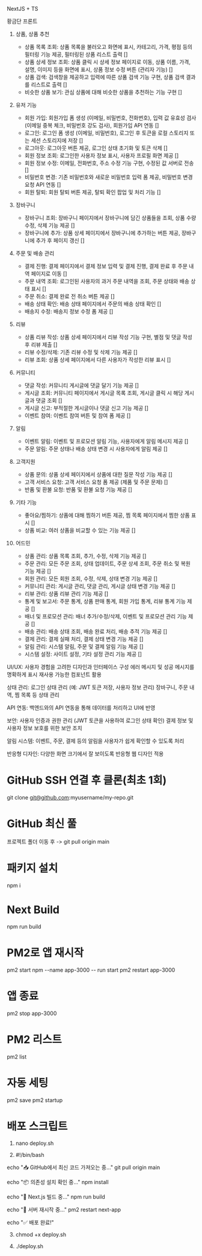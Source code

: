 NextJS + TS

황금단 프론트

1. 상품, 상품 추천

   - 상품 목록 조회: 상품 목록을 불러오고 화면에 표시, 카테고리, 가격, 평점 등의 필터링 기능 제공, 필터링된 상품 리스트 출력 []
   - 상품 상세 정보 조회: 상품 클릭 시 상세 정보 페이지로 이동, 상품 이름, 가격, 설명, 이미지 등을 화면에 표시, 상품 정보 수정 버튼 (관리자 기능) []
   - 상품 검색: 검색창을 제공하고 입력에 따른 상품 검색 기능 구현, 상품 검색 결과를 리스트로 출력 []
   - 비슷한 상품 보기: 관심 상품에 대해 비슷한 상품을 추천하는 기능 구현 []

2. 유저 기능

   - 회원 가입: 회원가입 폼 생성 (이메일, 비밀번호, 전화번호), 입력 값 유효성 검사 (이메일 중복 체크, 비밀번호 강도 검사), 회원가입 API 연동 []
   - 로그인: 로그인 폼 생성 (이메일, 비밀번호), 로그인 후 토큰을 로컬 스토리지 또는 세션 스토리지에 저장 []
   - 로그아웃: 로그아웃 버튼 제공, 로그인 상태 초기화 및 토큰 삭제 []
   - 회원 정보 조회: 로그인한 사용자 정보 표시, 사용자 프로필 화면 제공 []
   - 회원 정보 수정: 이메일, 전화번호, 주소 수정 기능 구현, 수정된 값 서버로 전송 []
   - 비밀번호 변경: 기존 비밀번호와 새로운 비밀번호 입력 폼 제공, 비밀번호 변경 요청 API 연동 []
   - 회원 탈퇴: 회원 탈퇴 버튼 제공, 탈퇴 확인 팝업 및 처리 기능 []

3. 장바구니

   - 장바구니 조회: 장바구니 페이지에서 장바구니에 담긴 상품들을 조회, 상품 수량 수정, 삭제 기능 제공 []
   - 장바구니에 추가: 상품 상세 페이지에서 장바구니에 추가하는 버튼 제공, 장바구니에 추가 후 페이지 갱신 []

4. 주문 및 배송 관리

   - 결제 진행: 결제 페이지에서 결제 정보 입력 및 결제 진행, 결제 완료 후 주문 내역 페이지로 이동 []
   - 주문 내역 조회: 로그인된 사용자의 과거 주문 내역을 조회, 주문 상태와 배송 상태 표시 []
   - 주문 취소: 결제 완료 전 취소 버튼 제공 []
   - 배송 상태 확인: 배송 상태 페이지에서 주문의 배송 상태 확인 []
   - 배송지 수정: 배송지 정보 수정 폼 제공 []

5. 리뷰

   - 상품 리뷰 작성: 상품 상세 페이지에서 리뷰 작성 기능 구현, 별점 및 댓글 작성 후 리뷰 제출 []
   - 리뷰 수정/삭제: 기존 리뷰 수정 및 삭제 기능 제공 []
   - 리뷰 조회: 상품 상세 페이지에서 다른 사용자가 작성한 리뷰 표시 []

6. 커뮤니티

   - 댓글 작성: 커뮤니티 게시글에 댓글 달기 기능 제공 []
   - 게시글 조회: 커뮤니티 페이지에서 게시글 목록 조회, 게시글 클릭 시 해당 게시글과 댓글 조회 []
   - 게시글 신고: 부적절한 게시글이나 댓글 신고 기능 제공 []
   - 이벤트 참여: 이벤트 참여 버튼 및 참여 폼 제공 []

7. 알림

   - 이벤트 알림: 이벤트 및 프로모션 알림 기능, 사용자에게 알림 메시지 제공 []
   - 주문 알림: 주문 상태나 배송 상태 변경 시 사용자에게 알림 제공 []

8. 고객지원

   - 상품 문의: 상품 상세 페이지에서 상품에 대한 질문 작성 기능 제공 []
   - 고객 서비스 요청: 고객 서비스 요청 폼 제공 (제품 및 주문 문제) []
   - 반품 및 환불 요청: 반품 및 환불 요청 기능 제공 []

9. 기타 기능

   - 좋아요/찜하기: 상품에 대해 찜하기 버튼 제공, 찜 목록 페이지에서 찜한 상품 표시 []
   - 상품 비교: 여러 상품을 비교할 수 있는 기능 제공 []

10. 어드민
    - 상품 관리: 상품 목록 조회, 추가, 수정, 삭제 기능 제공 []
    - 주문 관리: 모든 주문 조회, 상태 업데이트, 주문 상세 조회, 주문 취소 및 복원 기능 제공 []
    - 회원 관리: 모든 회원 조회, 수정, 삭제, 상태 변경 기능 제공 []
    - 커뮤니티 관리: 게시글 관리, 댓글 관리, 게시글 상태 변경 기능 제공 []
    - 리뷰 관리: 상품 리뷰 관리 기능 제공 []
    - 통계 및 보고서: 주문 통계, 상품 판매 통계, 회원 가입 통계, 리뷰 통계 기능 제공 []
    - 배너 및 프로모션 관리: 배너 추가/수정/삭제, 이벤트 및 프로모션 관리 기능 제공 []
    - 배송 관리: 배송 상태 조회, 배송 완료 처리, 배송 추적 기능 제공 []
    - 결제 관리: 결제 실패 처리, 결제 상태 변경 기능 제공 []
    - 알림 관리: 시스템 알림, 주문 및 결제 알림 기능 제공 []
    - 시스템 설정: 사이트 설정, 기타 설정 관리 기능 제공 []

UI/UX:
사용자 경험을 고려한 디자인과 인터페이스 구성
에러 메시지 및 성공 메시지를 명확하게 표시
재사용 가능한 컴포넌트 활용

상태 관리:
로그인 상태 관리 (예: JWT 토큰 저장, 사용자 정보 관리)
장바구니, 주문 내역, 찜 목록 등 상태 관리

API 연동:
백엔드와의 API 연동을 통해 데이터를 처리하고 UI에 반영

보안:
사용자 인증과 권한 관리 (JWT 토큰을 사용하여 로그인 상태 확인)
결제 정보 및 사용자 정보 보호를 위한 보안 조치

알림 시스템:
이벤트, 주문, 결제 등의 알림을 사용자가 쉽게 확인할 수 있도록 처리

반응형 디자인:
다양한 화면 크기에서 잘 보이도록 반응형 웹 디자인 적용

# GitHub SSH 연결 후 클론(최초 1회)

git clone git@github.com:myusername/my-repo.git

# GitHub 최신 풀

프로젝트 폴더 이동 후 -> git pull origin main

# 패키지 설치

npm i

# Next Build

npm run build

# PM2로 앱 재시작

pm2 start npm --name app-3000 -- run start
pm2 restart app-3000

# 앱 종료

pm2 stop app-3000

# PM2 리스트

pm2 list

# 자동 세팅

pm2 save
pm2 startup

# 배포 스크립트

1. nano deploy.sh

2. #!/bin/bash

echo "📥 GitHub에서 최신 코드 가져오는 중..."
git pull origin main

echo "📦 의존성 설치 확인 중..."
npm install

echo "🔨 Next.js 빌드 중..."
npm run build

echo "🚀 서버 재시작 중..."
pm2 restart next-app

echo "✅ 배포 완료!"

3. chmod +x deploy.sh

4. ./deploy.sh
